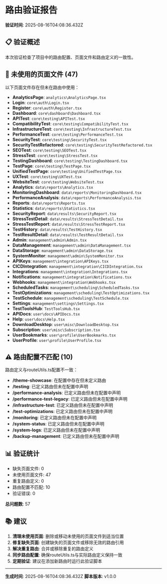 # 路由验证报告

**验证时间**: 2025-08-16T04:08:36.432Z

## 📋 验证概述

本次验证检查了项目中的路由配置、页面文件和路由定义的一致性。

## 📄 未使用的页面文件 (47)

以下页面文件存在但未在路由中使用：

- **AnalyticsPage**: `analytics\AnalyticsPage.tsx`
- **Login**: `core\auth\Login.tsx`
- **Register**: `core\auth\Register.tsx`
- **Dashboard**: `core\dashboard\Dashboard.tsx`
- **APITest**: `core\testing\APITest.tsx`
- **CompatibilityTest**: `core\testing\CompatibilityTest.tsx`
- **InfrastructureTest**: `core\testing\InfrastructureTest.tsx`
- **PerformanceTest**: `core\testing\PerformanceTest.tsx`
- **SecurityTest**: `core\testing\SecurityTest.tsx`
- **SecurityTestRefactored**: `core\testing\SecurityTestRefactored.tsx`
- **SEOTest**: `core\testing\SEOTest.tsx`
- **StressTest**: `core\testing\StressTest.tsx`
- **TestingDashboard**: `core\testing\TestingDashboard.tsx`
- **TestPage**: `core\testing\TestPage.tsx`
- **UnifiedTestPage**: `core\testing\UnifiedTestPage.tsx`
- **UXTest**: `core\testing\UXTest.tsx`
- **WebsiteTest**: `core\testing\WebsiteTest.tsx`
- **Analytics**: `data\reports\Analytics.tsx`
- **MonitoringDashboard**: `data\reports\MonitoringDashboard.tsx`
- **PerformanceAnalysis**: `data\reports\PerformanceAnalysis.tsx`
- **Reports**: `data\reports\Reports.tsx`
- **Statistics**: `data\reports\Statistics.tsx`
- **SecurityReport**: `data\results\SecurityReport.tsx`
- **StressTestDetail**: `data\results\StressTestDetail.tsx`
- **StressTestReport**: `data\results\StressTestReport.tsx`
- **TestHistory**: `data\results\TestHistory.tsx`
- **TestResultDetail**: `data\results\TestResultDetail.tsx`
- **Admin**: `management\admin\Admin.tsx`
- **DataManagement**: `management\admin\DataManagement.tsx`
- **DataStorage**: `management\admin\DataStorage.tsx`
- **SystemMonitor**: `management\admin\SystemMonitor.tsx`
- **APIKeys**: `management\integration\APIKeys.tsx`
- **CICDIntegration**: `management\integration\CICDIntegration.tsx`
- **Integrations**: `management\integration\Integrations.tsx`
- **Notifications**: `management\integration\Notifications.tsx`
- **Webhooks**: `management\integration\Webhooks.tsx`
- **ScheduledTasks**: `management\scheduling\ScheduledTasks.tsx`
- **TestOptimizations**: `management\scheduling\TestOptimizations.tsx`
- **TestSchedule**: `management\scheduling\TestSchedule.tsx`
- **Settings**: `management\settings\Settings.tsx`
- **TestToolsHub**: `TestToolsHub.tsx`
- **APIDocs**: `user\docs\APIDocs.tsx`
- **Help**: `user\docs\Help.tsx`
- **DownloadDesktop**: `user\misc\DownloadDesktop.tsx`
- **Subscription**: `user\misc\Subscription.tsx`
- **UserBookmarks**: `user\profile\UserBookmarks.tsx`
- **UserProfile**: `user\profile\UserProfile.tsx`

## ⚠️ 路由配置不匹配 (10)

路由定义与routeUtils.ts配置不一致：

- **/theme-showcase**: 在配置中存在但未定义路由
- **/testing**: 已定义路由但未在配置中声明
- **/performance-analysis**: 已定义路由但未在配置中声明
- **/performance-test-legacy**: 已定义路由但未在配置中声明
- **/infrastructure-test**: 已定义路由但未在配置中声明
- **/test-optimizations**: 已定义路由但未在配置中声明
- **/monitoring**: 已定义路由但未在配置中声明
- **/system-status**: 已定义路由但未在配置中声明
- **/system-logs**: 已定义路由但未在配置中声明
- **/backup-management**: 已定义路由但未在配置中声明

## 📊 验证统计

- 缺失页面文件: 0
- 未使用页面文件: 47
- 重复路由定义: 0
- 路由配置不匹配: 10
- 验证错误: 0

**总问题数**: 57

## 📚 建议

1. **清理未使用页面**: 删除或移动未使用的页面文件到适当位置
2. **修复缺失页面**: 创建缺失的页面文件或移除无效的路由引用
3. **解决重复路由**: 合并或移除重复的路由定义
4. **同步路由配置**: 确保routeUtils.ts与实际路由定义保持一致
5. **定期验证**: 建议在添加新路由时运行此验证脚本

---

**生成时间**: 2025-08-16T04:08:36.432Z
**脚本版本**: v1.0.0
